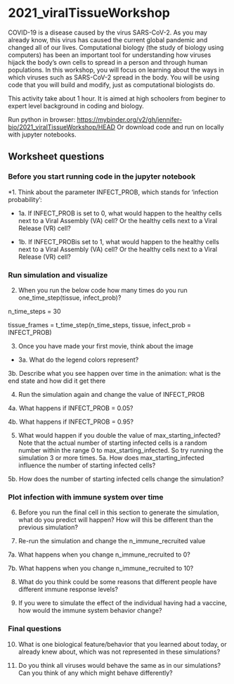 # 2021_viralTissueWorkshop

COVID-19 is a disease caused by the virus SARS-CoV-2. As you may already know, this virus has caused the current global pandemic and changed all of our lives. Computational biology (the study of biology using computers) has been an important tool for understanding how viruses hijack the body’s own cells to spread in a person and through human populations. In this workshop, you will focus on learning about the ways in which viruses such as SARS-CoV-2 spread in the body.  You will be using code that you will build and modify, just as computational biologists do. 

This activity take about 1 hour. It is aimed at high schoolers from beginer to expert level background in coding and biology.

Run python in browser: https://mybinder.org/v2/gh/jennifer-bio/2021_viralTissueWorkshop/HEAD 
Or download code and run on locally with jupyter notebooks.

## Worksheet questions

### Before you start running code in the jupyter notebook
*1. Think about the parameter INFECT_PROB, which stands for ‘infection probability’:

  * 1a. If INFECT_PROB is set to 0, what would happen to the healthy cells next to a Viral Assembly (VA) cell? Or the healthy cells next to a Viral Release (VR) cell?

  * 1b. If INFECT_PROBis set to 1, what would happen to the healthy cells next to a Viral Assembly (VA) cell? Or the healthy cells next to a Viral Release (VR) cell?

### Run simulation and visualize
2. When you run the below code how many times do you run one_time_step(tissue, infect_prob)?

  n_time_steps = 30
 
  tissue_frames = t_time_step(n_time_steps, tissue, infect_prob = INFECT_PROB)

3. Once you have made your first movie, think about the image 

+ 3a. What do the legend colors represent?

3b. Describe what you see happen over time in the animation: what is the end state and how did it get there

4. Run the simulation again and change the value of INFECT_PROB

4a. What happens if INFECT_PROB = 0.05?

4b. What happens if INFECT_PROB = 0.95?

5. What would happen if you double the value of max_starting_infected? 
Note that the actual number of starting infected cells is a random number within the range 0 to max_starting_infected. So try running the simulation 3 or more times. 
5a. How does max_starting_infected influence the number of starting infected cells?

5b. How does the number of starting infected cells change the simulation?

### Plot infection with immune system over time
6. Before you run the final cell in this section to generate the simulation, what do you predict will happen? How will this be different than the previous simulation?

7. Re-run the simulation and change the n_immune_recruited value

7a. What happens when you change n_immune_recruited to 0? 

7b. What happens when you change n_immune_recruited to 10?

8. What do you think could be some reasons that different people have different immune response levels?

9. If you were to simulate the effect of the individual having had a vaccine, how would the immune system behavior change?

### Final questions
10. What is one biological feature/behavior that you learned about today, or already knew about, which was not represented in these simulations?

11. Do you think all viruses would behave the same as in our simulations? Can you think of any which might behave differently? 
